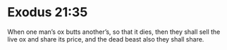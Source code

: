 # Exodus 21:35

When one man’s ox butts another’s, so that it dies, then they shall sell the live ox and share its price, and the dead beast also they shall share.
